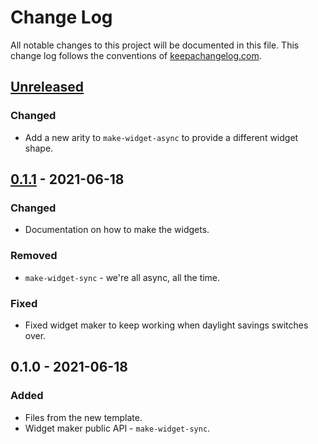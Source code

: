 # Change Log
All notable changes to this project will be documented in this file. This change log follows the conventions of [keepachangelog.com](http://keepachangelog.com/).

## [Unreleased]
### Changed
- Add a new arity to `make-widget-async` to provide a different widget shape.

## [0.1.1] - 2021-06-18
### Changed
- Documentation on how to make the widgets.

### Removed
- `make-widget-sync` - we're all async, all the time.

### Fixed
- Fixed widget maker to keep working when daylight savings switches over.

## 0.1.0 - 2021-06-18
### Added
- Files from the new template.
- Widget maker public API - `make-widget-sync`.

[Unreleased]: https://github.com/your-name/asynchronous-entities/compare/0.1.1...HEAD
[0.1.1]: https://github.com/your-name/asynchronous-entities/compare/0.1.0...0.1.1

